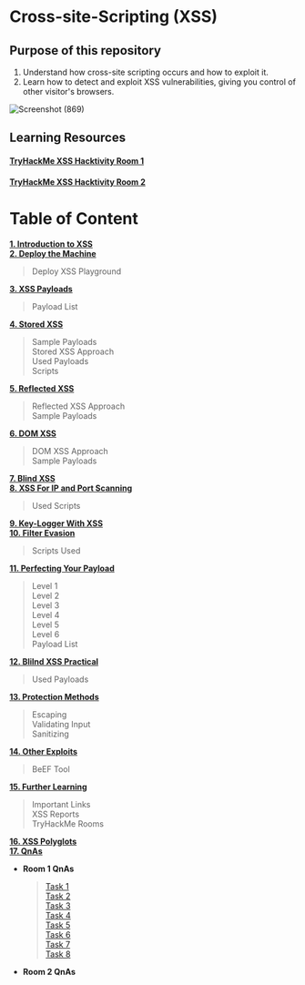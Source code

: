# Cross-site-Scripting (XSS)

## Purpose of this repository

1. Understand how cross-site scripting occurs and how to exploit it.
2. Learn how to detect and exploit XSS vulnerabilities, giving you control of other visitor's browsers.

  ![Screenshot (869)](https://user-images.githubusercontent.com/63872951/186128568-1b174348-4ff5-4b8d-b185-c880d6e26cf2.png)


## Learning Resources

#### **[TryHackMe XSS Hacktivity Room 1](https://tryhackme.com/room/xssgi)**
#### **[TryHackMe XSS Hacktivity Room 2](https://tryhackme.com/room/xss)**

# Table of Content

**[1. Introduction to XSS](https://github.com/ShubhamJagtap2000/Cross-site-Scripting/tree/main/01%20Introduction)**<br>
**[2. Deploy the Machine](https://github.com/ShubhamJagtap2000/Cross-site-Scripting/tree/main/02%20Deploy%20The%20Machine)**<br>
  > Deploy XSS Playground<br>
  
**[3. XSS Payloads](https://github.com/ShubhamJagtap2000/Cross-site-Scripting/tree/main/03%20XSS%20Payloads)**<br>
  > Payload List<br>
  
**[4. Stored XSS](https://github.com/ShubhamJagtap2000/Cross-site-Scripting/tree/main/04%20Stored%20XSS)**<br>
  > Sample Payloads<br>
  > Stored XSS Approach<br>
  > Used Payloads<br>
  > Scripts<br>

**[5. Reflected XSS](https://github.com/ShubhamJagtap2000/Cross-site-Scripting/tree/main/05%20Reflected%20XSS)**<br>
  > Reflected XSS Approach<br>
  > Sample Payloads<br>

**[6. DOM XSS](https://github.com/ShubhamJagtap2000/Cross-site-Scripting/tree/main/06%20DOM-Based%20XSS)**<br>
  > DOM XSS Approach<br>
  > Sample Payloads<br>

**[7. Blind XSS](https://github.com/ShubhamJagtap2000/Cross-site-Scripting/tree/main/07%20Blind%20XSS)**<br>
**[8. XSS For IP and Port Scanning](https://github.com/ShubhamJagtap2000/Cross-site-Scripting/tree/main/08%20XSS%20for%20IP%20and%20Port%20Scanning)**<br>
  > Used Scripts<br>

**[9. Key-Logger With XSS](https://github.com/ShubhamJagtap2000/Cross-site-Scripting/tree/main/09%20KeyLogger%20with%20XSS)**<br>
**[10. Filter Evasion](https://github.com/ShubhamJagtap2000/Cross-site-Scripting/tree/main/10%20Filter%20Evasion)**<br>
  > Scripts Used<br>

**[11. Perfecting Your Payload](https://github.com/ShubhamJagtap2000/Cross-site-Scripting/tree/main/11%20Perfecting%20Your%20Payload)**<br>
  > Level 1<br>
  > Level 2<br>
  > Level 3<br>
  > Level 4<br>
  > Level 5<br>
  > Level 6<br>
  > Payload List<br>

**[12. Blilnd XSS Practical](https://github.com/ShubhamJagtap2000/Cross-site-Scripting/tree/main/12%20Blind%20XSS%20Practical)**<br>
  > Used Payloads<br>
  
**[13. Protection Methods](https://github.com/ShubhamJagtap2000/Cross-site-Scripting/tree/main/13%20Protection%20Methods)**<br>
  > Escaping<br>
  > Validating Input<br>
  > Sanitizing<br>
  
**[14. Other Exploits](https://github.com/ShubhamJagtap2000/Cross-site-Scripting/tree/main/14%20Other%20Exploits)**<br>
  > BeEF Tool<br>
  
**[15. Further Learning](https://github.com/ShubhamJagtap2000/Cross-site-Scripting/tree/main/15%20Further%20Learning)**<br>
  > Important Links<br>
  > XSS Reports<br>
  > TryHackMe Rooms<br>
  
**[16. XSS Polyglots](https://github.com/ShubhamJagtap2000/Cross-site-Scripting/tree/main/16%20XSS%20Polyglots)**<br>
**[17. QnAs](https://github.com/ShubhamJagtap2000/Cross-site-Scripting/tree/main/17%20QnA)**<br>
  - **Room 1 QnAs**<br>
  
    > [Task 1](https://github.com/ShubhamJagtap2000/Cross-site-Scripting/tree/main/17%20QnA/Room%202#task-1)<br>
    > [Task 2](https://github.com/ShubhamJagtap2000/Cross-site-Scripting/tree/main/17%20QnA/Room%202#task-2)<br>
    > [Task 3](https://github.com/ShubhamJagtap2000/Cross-site-Scripting/tree/main/17%20QnA/Room%202#task-3)<br>
    > [Task 4](https://github.com/ShubhamJagtap2000/Cross-site-Scripting/tree/main/17%20QnA/Room%202#task-4)<br>
    > [Task 5](https://github.com/ShubhamJagtap2000/Cross-site-Scripting/tree/main/17%20QnA/Room%202#task-5)<br>
    > [Task 6](https://github.com/ShubhamJagtap2000/Cross-site-Scripting/tree/main/17%20QnA/Room%202#task-6)<br>
    > [Task 7](https://github.com/ShubhamJagtap2000/Cross-site-Scripting/tree/main/17%20QnA/Room%202#task-7)<br>
    > [Task 8](https://github.com/ShubhamJagtap2000/Cross-site-Scripting/tree/main/17%20QnA/Room%202#task-8)<br>
 
 - **Room 2 QnAs** <br>
